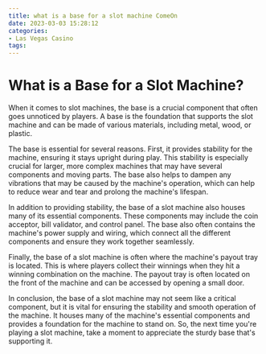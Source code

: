 ```yaml
---
title: what is a base for a slot machine ComeOn
date: 2023-03-03 15:28:12
categories:
- Las Vegas Casino
tags:
---
```

# What is a Base for a Slot Machine?

When it comes to slot machines, the base is a crucial component that often goes unnoticed by players. A base is the foundation that supports the slot machine and can be made of various materials, including metal, wood, or plastic.

The base is essential for several reasons. First, it provides stability for the machine, ensuring it stays upright during play. This stability is especially crucial for larger, more complex machines that may have several components and moving parts. The base also helps to dampen any vibrations that may be caused by the machine's operation, which can help to reduce wear and tear and prolong the machine's lifespan.

In addition to providing stability, the base of a slot machine also houses many of its essential components. These components may include the coin acceptor, bill validator, and control panel. The base also often contains the machine's power supply and wiring, which connect all the different components and ensure they work together seamlessly.

Finally, the base of a slot machine is often where the machine's payout tray is located. This is where players collect their winnings when they hit a winning combination on the machine. The payout tray is often located on the front of the machine and can be accessed by opening a small door.

In conclusion, the base of a slot machine may not seem like a critical component, but it is vital for ensuring the stability and smooth operation of the machine. It houses many of the machine's essential components and provides a foundation for the machine to stand on. So, the next time you're playing a slot machine, take a moment to appreciate the sturdy base that's supporting it.